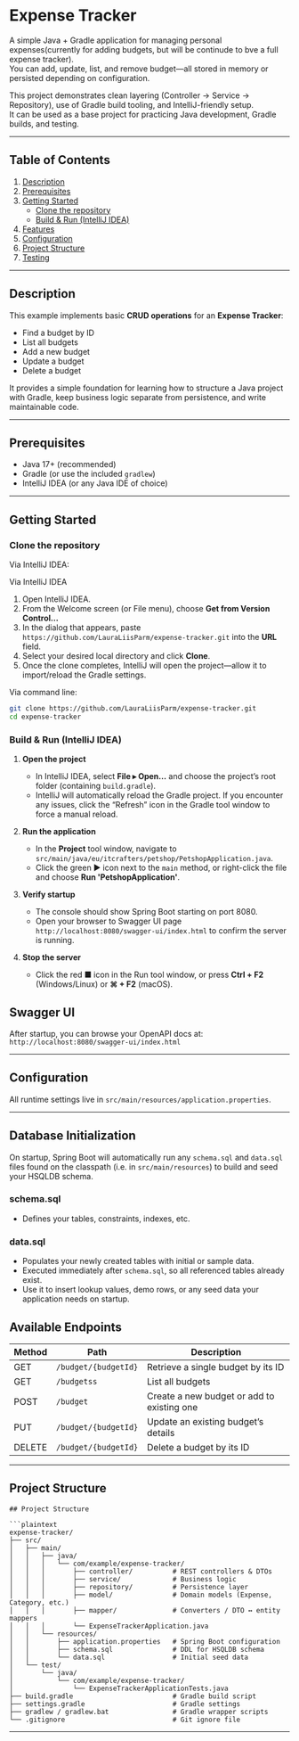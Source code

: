 # Expense Tracker

A simple Java + Gradle application for managing personal expenses(currently for adding budgets, but will be continude to bve a full expense tracker).  
You can add, update, list, and remove budget—all stored in memory or persisted depending on configuration.

This project demonstrates clean layering (Controller → Service → Repository), use of Gradle build tooling, and IntelliJ-friendly setup.  
It can be used as a base project for practicing Java development, Gradle builds, and testing.

---

## Table of Contents

1. [Description](#description)  
2. [Prerequisites](#prerequisites)  
3. [Getting Started](#getting-started)  
   - [Clone the repository](#clone-the-repository)  
   - [Build & Run (IntelliJ IDEA)](#build--run-intellij-idea)  
4. [Features](#features)  
5. [Configuration](#configuration)  
6. [Project Structure](#project-structure)  
7. [Testing](#testing)  

---

## Description

This example implements basic **CRUD operations** for an **Expense Tracker**:

- Find a budget by ID  
- List all budgets  
- Add a new budget  
- Update a budget  
- Delete a budget  

It provides a simple foundation for learning how to structure a Java project with Gradle, keep business logic separate from persistence, and write maintainable code.

---

## Prerequisites

- Java 17+ (recommended)  
- Gradle (or use the included `gradlew`)  
- IntelliJ IDEA (or any Java IDE of choice)

---

## Getting Started

### Clone the repository

Via IntelliJ IDEA:

Via IntelliJ IDEA

1. Open IntelliJ IDEA.
2. From the Welcome screen (or File menu), choose **Get from Version Control…**
3. In the dialog that appears, paste `https://github.com/LauraLiisParm/expense-tracker.git` into the **URL** field.
4. Select your desired local directory and click **Clone**.
5. Once the clone completes, IntelliJ will open the project—allow it to import/reload the Gradle settings.

Via command line:

```bash
git clone https://github.com/LauraLiisParm/expense-tracker.git
cd expense-tracker
```


### Build & Run (IntelliJ IDEA)

1. **Open the project**
    - In IntelliJ IDEA, select **File ▸ Open…** and choose the project’s root folder (containing `build.gradle`).
    - IntelliJ will automatically reload the Gradle project. If you encounter any issues, click the “Refresh” icon in the Gradle tool window to force a manual reload.

2. **Run the application**
    - In the **Project** tool window, navigate to `src/main/java/eu/itcrafters/petshop/PetshopApplication.java`.
    - Click the green ▶︎ icon next to the `main` method, or right-click the file and choose **Run 'PetshopApplication'**.

3. **Verify startup**
    - The console should show Spring Boot starting on port 8080.
    - Open your browser to Swagger UI page `http://localhost:8080/swagger-ui/index.html` to confirm the server is running.

4. **Stop the server**
    - Click the red ■ icon in the Run tool window, or press **Ctrl + F2** (Windows/Linux) or **⌘ + F2** (macOS).
  


## Swagger UI

After startup, you can browse your OpenAPI docs at: `http://localhost:8080/swagger-ui/index.html`

---
## Configuration

All runtime settings live in `src/main/resources/application.properties`.

---

## Database Initialization

On startup, Spring Boot will automatically run any `schema.sql` and `data.sql` files found on the classpath (i.e. in `src/main/resources`) to build and seed your HSQLDB schema.

### schema.sql

- Defines your tables, constraints, indexes, etc.

### data.sql

- Populates your newly created tables with initial or sample data.
- Executed immediately after `schema.sql`, so all referenced tables already exist.
- Use it to insert lookup values, demo rows, or any seed data your application needs on startup.

## Available Endpoints

| Method | Path               | Description                              |
| ------ | ------------------ | ---------------------------------------- |
| GET    | `/budget/{budgetId}`     | Retrieve a single budget by its ID          |
| GET    | `/budgetss`            | List all budgets                     |
| POST   | `/budget`             | Create a new budget or add to existing one  |
| PUT    | `/budget/{budgetId}`     | Update an existing budget’s details         |
| DELETE | `/budget/{budgetId}`     | Delete a budget by its ID                   |

---

## Project Structure

```plaintext
## Project Structure

```plaintext
expense-tracker/
├── src/
│   ├── main/
│   │   ├── java/
│   │   │   └── com/example/expense-tracker/
│   │   │       ├── controller/          # REST controllers & DTOs
│   │   │       ├── service/             # Business logic
│   │   │       ├── repository/          # Persistence layer
│   │   │       ├── model/               # Domain models (Expense, Category, etc.)
│   │   │       ├── mapper/              # Converters / DTO ↔ entity mappers
│   │   │       └── ExpenseTrackerApplication.java
│   │   └── resources/
│   │       ├── application.properties   # Spring Boot configuration
│   │       ├── schema.sql               # DDL for HSQLDB schema
│   │       └── data.sql                 # Initial seed data
│   └── test/
│       └── java/
│           └── com/example/expense-tracker/
│               └── ExpenseTrackerApplicationTests.java
├── build.gradle                         # Gradle build script
├── settings.gradle                      # Gradle settings
├── gradlew / gradlew.bat                # Gradle wrapper scripts
└── .gitignore                           # Git ignore file
```

---



